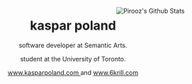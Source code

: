 <img align='right' src="https://github-readme-stats.vercel.app/api?username=kaspar-p&theme=algolia&show_icons=true" alt="Pirooz's Github Stats"></img>

<h1 align="center"> kaspar poland </h1>

<p align="center">
  software developer at Semantic Arts.
</p>
<p align="center">
  student at the University of Toronto.
</p>
<p align="center">
  <a href="https://www.kasparpoland.com"> www.kasparpoland.com </a> and 
  <a href="http://www.6krill.com"> www.6krill.com </a>
</p>
